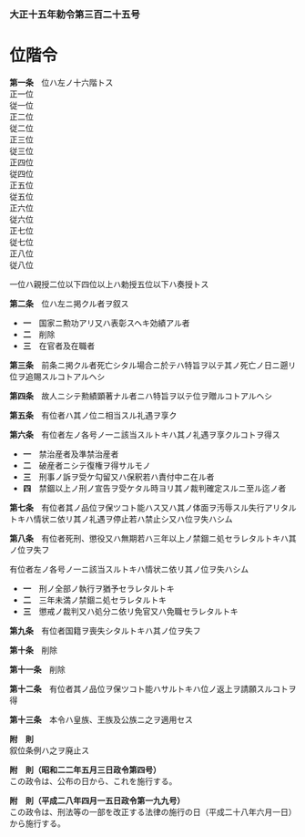 ### 大正十五年勅令第三百二十五号  
# 位階令  
  
**第一条**　位ハ左ノ十六階トス  
正一位  
従一位  
正二位  
従二位  
正三位  
従三位  
正四位  
従四位  
正五位  
従五位  
正六位  
従六位  
正七位  
従七位  
正八位  
従八位  
  
一位ハ親授二位以下四位以上ハ勅授五位以下ハ奏授トス  
  
**第二条**　位ハ左ニ掲クル者ヲ叙ス  
* **一**　国家ニ勲功アリ又ハ表彰スヘキ効績アル者  
* **二**　削除  
* **三**　在官者及在職者  
  
**第三条**　前条ニ掲クル者死亡シタル場合ニ於テハ特旨ヲ以テ其ノ死亡ノ日ニ遡リ位ヲ追賜スルコトアルヘシ  
  
**第四条**　故人ニシテ勲績顕著ナル者ニハ特旨ヲ以テ位ヲ贈ルコトアルヘシ  
  
**第五条**　有位者ハ其ノ位ニ相当スル礼遇ヲ享ク  
  
**第六条**　有位者左ノ各号ノ一ニ該当スルトキハ其ノ礼遇ヲ享クルコトヲ得ス  
* **一**　禁治産者及準禁治産者  
* **二**　破産者ニシテ復権ヲ得サルモノ  
* **三**　刑事ノ訴ヲ受ケ勾留又ハ保釈若ハ責付中ニ在ル者  
* **四**　禁錮以上ノ刑ノ宣告ヲ受ケタル時ヨリ其ノ裁判確定スルニ至ル迄ノ者  
  
**第七条**　有位者其ノ品位ヲ保ツコト能ハス又ハ其ノ体面ヲ汚辱スル失行アリタルトキハ情状ニ依リ其ノ礼遇ヲ停止若ハ禁止シ又ハ位ヲ失ハシム  
  
**第八条**　有位者死刑、懲役又ハ無期若ハ三年以上ノ禁錮ニ処セラレタルトキハ其ノ位ヲ失フ  
  
有位者左ノ各号ノ一ニ該当スルトキハ情状ニ依リ其ノ位ヲ失ハシム  
* **一**　刑ノ全部ノ執行ヲ猶予セラレタルトキ  
* **二**　三年未満ノ禁錮ニ処セラレタルトキ  
* **三**　懲戒ノ裁判又ハ処分ニ依リ免官又ハ免職セラレタルトキ  
  
**第九条**　有位者国籍ヲ喪失シタルトキハ其ノ位ヲ失フ  
  
**第十条**　削除  
  
**第十一条**　削除  
  
**第十二条**　有位者其ノ品位ヲ保ツコト能ハサルトキハ位ノ返上ヲ請願スルコトヲ得  
  
**第十三条**　本令ハ皇族、王族及公族ニ之ヲ適用セス  
  
**附　則**  
叙位条例ハ之ヲ廃止ス  
  
**附　則（昭和二二年五月三日政令第四号）**  
この政令は、公布の日から、これを施行する。  
  
**附　則（平成二八年四月一五日政令第一九九号）**  
この政令は、刑法等の一部を改正する法律の施行の日（平成二十八年六月一日）から施行する。  
  
